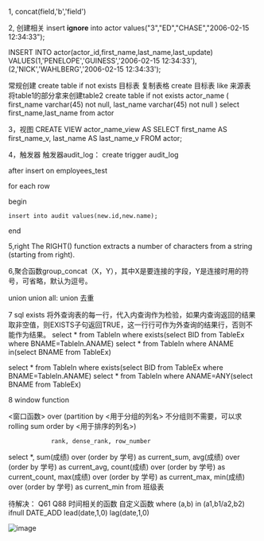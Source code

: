1, concat(field,'b','field')

2,
创建相关
insert **ignore** into actor values("3","ED","CHASE","2006-02-15 12:34:33");

INSERT INTO actor(actor_id,first_name,last_name,last_update)
VALUES(1,'PENELOPE','GUINESS','2006-02-15 12:34:33'),
      (2,'NICK','WAHLBERG','2006-02-15 12:34:33');
          
常规创建
create table if not exists 目标表
复制表格
create 目标表 like 来源表
将table1的部分拿来创建table2
create table if not exists actor_name
(
first_name varchar(45) not null,
last_name varchar(45) not null
)
select first_name,last_name
from actor

3，视图
CREATE VIEW actor_name_view
AS 
SELECT first_name AS first_name_v, last_name AS last_name_v
FROM actor;

4，触发器
触发器audit_log：
create trigger audit_log

after insert on employees_test

for each row

begin

    insert into audit values(new.id,new.name);
    
end

5,right
The RIGHT() function extracts a number of characters from a string (starting from right).

6,聚合函数group_concat（X，Y），其中X是要连接的字段，Y是连接时用的符号，可省略，默认为逗号。

union union all: union 去重

7
sql exists
将外查询表的每一行，代入内查询作为检验，如果内查询返回的结果取非空值，则EXISTS子句返回TRUE，这一行行可作为外查询的结果行，否则不能作为结果。
select * from TableIn where exists(select BID from TableEx where BNAME=TableIn.ANAME)
select * from TableIn where ANAME in(select BNAME from TableEx)

select * from TableIn where exists(select BID from TableEx where BNAME=TableIn.ANAME)
select * from TableIn where ANAME=ANY(select BNAME from TableEx)

8 window function

<窗口函数> over (partition by <用于分组的列名>   不分组则不需要，可以求rolling sum
                order by <用于排序的列名>)
                
                rank, dense_rank, row_number
                
select *,
   sum(成绩) over (order by 学号) as current_sum,
   avg(成绩) over (order by 学号) as current_avg,
   count(成绩) over (order by 学号) as current_count,
   max(成绩) over (order by 学号) as current_max,
   min(成绩) over (order by 学号) as current_min
from 班级表


待解决：
Q61 Q88
时间相关的函数
自定义函数
where (a,b) in (a1,b1/a2,b2)
ifnull
DATE_ADD
lead(date,1,0) lag(date,1,0)


![image](https://user-images.githubusercontent.com/81349648/136491217-227559de-3293-4652-aaee-51729bec964c.png)


